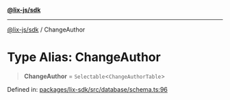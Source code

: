[**@lix-js/sdk**](../README.md)

***

[@lix-js/sdk](../README.md) / ChangeAuthor

# Type Alias: ChangeAuthor

> **ChangeAuthor** = `Selectable`\<`ChangeAuthorTable`\>

Defined in: [packages/lix-sdk/src/database/schema.ts:96](https://github.com/opral/monorepo/blob/985ffce1eb6542fd7d2a659b02ab83cb2ccd8d57/packages/lix-sdk/src/database/schema.ts#L96)

